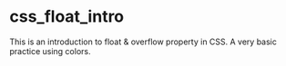 # css_float_intro
This is an introduction to float &amp; overflow property in CSS. A very basic practice using colors.
